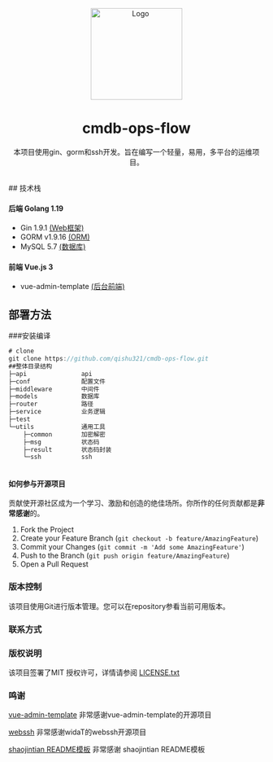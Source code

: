 <p align="center">
  <a href="https://github.com/qishu321/cmdb-ops-flow">
    <img src="https://avatars.githubusercontent.com/u/95009146?s=400&u=0984e6a6a761fa007f6ad459abbb1ee9786424b8&v=4" alt="Logo" width="180" height="180">
  </a>

  <h1 align="center">cmdb-ops-flow</h1>
  <p align="center">
   本项目使用gin、gorm和ssh开发。旨在编写一个轻量，易用，多平台的运维项目。
    <br />
     <br />
  </p>
## 技术栈

#### 后端 Golang 1.19

- Gin 1.9.1             [(Web框架)](https://gin-gonic.com/zh-cn/)
- GORM v1.9.16     [(ORM)](https://gorm.io/zh_CN/)
- MySQL 5.7             [(数据库)](https://www.mysql.com/)

#### 前端 Vue.js 3

- vue-admin-template                     [(后台前端)](http://panjiachen.github.io/vue-admin-template)


## 部署方法

###安装编译

```go
# clone
git clone https://github.com/qishu321/cmdb-ops-flow.git
##整体目录结构
├─api               api
├─conf              配置文件
├─middleware        中间件
├─models            数据库
├─router            路径
├─service           业务逻辑
├─test
└─utils             通用工具
    ├─common        加密解密
    ├─msg           状态码
    ├─result        状态码封装
    └─ssh           ssh



```


#### 如何参与开源项目

贡献使开源社区成为一个学习、激励和创造的绝佳场所。你所作的任何贡献都是**非常感谢**的。


1. Fork the Project
2. Create your Feature Branch (`git checkout -b feature/AmazingFeature`)
3. Commit your Changes (`git commit -m 'Add some AmazingFeature'`)
4. Push to the Branch (`git push origin feature/AmazingFeature`)
5. Open a Pull Request

### 版本控制

该项目使用Git进行版本管理。您可以在repository参看当前可用版本。

### 联系方式



### 版权说明

该项目签署了MIT 授权许可，详情请参阅 [LICENSE.txt](https://github.com/qiu-lzsnmb/QiuBlog/blob/master/LICENSE)

### 鸣谢

[vue-admin-template](http://panjiachen.github.io/vue-admin-template) 非常感谢vue-admin-template的开源项目

[webssh](https://github.com/widaT/webssh)               非常感谢widaT的webssh开源项目

[shaojintian README模板](https://github.com/shaojintian/Best_README_template)  非常感谢 shaojintian README模板

